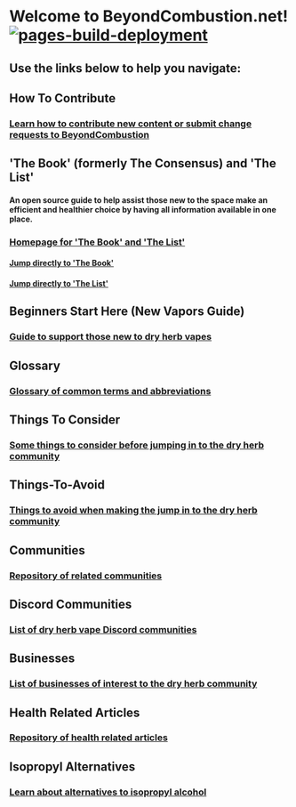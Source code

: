 # Welcome to BeyondCombustion.net! [![pages-build-deployment](https://github.com/BeyondCombustion/beyondcombustion.github.io/actions/workflows/pages/pages-build-deployment/badge.svg)](https://beyondcombustion.net) 

## Use the links below to help you navigate:

## How To Contribute
### [Learn how to contribute new content or submit change requests to BeyondCombustion](https://beyondcombustion.net/How-To-Contribute)

## 'The Book' (formerly The Consensus) and 'The List'
#### An open source guide to help assist those new to the space make an efficient and healthier choice by having all information available in one place.
### [Homepage for 'The Book' and 'The List'](https://beyondcombustion.net/The-Book-fka-The-Consensus/)
#### [Jump directly to 'The Book'](https://beyondcombustion.net/The-Book-fka-The-Consensus/#the-book)
#### [Jump directly to 'The List'](https://beyondcombustion.net/The-Book-fka-The-Consensus/#the-list)

## Beginners Start Here (New Vapors Guide)
### [Guide to support those new to dry herb vapes](https://beyondcombustion.net/Beginners-Start-Here)

## Glossary
### [Glossary of common terms and abbreviations](https://beyondcombustion.net/Glossary)

## Things To Consider
### [Some things to consider before jumping in to the dry herb community](https://beyondcombustion.net/Things-To-Consider)

## Things-To-Avoid
### [Things to avoid when making the jump in to the dry herb community](https://beyondcombustion.net/Things-To-Avoid)

## Communities
### [Repository of related communities](https://beyondcombustion.net/Communities)

## Discord Communities
### [List of dry herb vape Discord communities](https://beyondcombustion.net/Discord-Communities)

## Businesses
### [List of businesses of interest to the dry herb community](https://www.beyondcombustion.net/Businesses/)

## Health Related Articles
### [Repository of health related articles](https://beyondcombustion.net/Health-Related-Articles)

## Isopropyl Alternatives
### [Learn about alternatives to isopropyl alcohol](https://beyondcombustion.net/Isopropyl-Alternatives)
